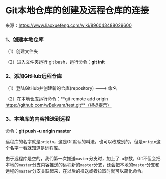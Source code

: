 # Git本地仓库的创建及远程仓库的连接

来源：https://www.liaoxuefeng.com/wiki/896043488029600

### 1、创建本地仓库

（1）创建文件夹

（2）进入文件夹运行 git bash，运行命令：**git init**

### 2、添加GitHub远程仓库

（1）登陆GitHub并创建新的仓库(repository)   --->   命名

（2）在本地仓库运行命令：**git remote add origin https://github.com/wBekvam/test.git**（根据提示）

### 3、本地库的内容推送到远程

命令：**git push -u origin master**

​			远程库的名字就是`origin`，这是Git默认的叫法，也可以改成别的，但是`origin`这个名字一看就知道是远程库。

​			由于远程库是空的，我们第一次推送`master`分支时，加上了`-u`参数，Git不但会把本地的`master`分支内容推送的远程新的`master`分支，还会把本地的`master`分支和远程的`master`分支关联起来，在以后的推送或者拉取时就可以简化命令。

